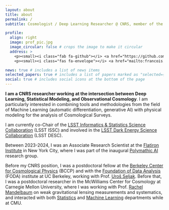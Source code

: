```yaml
---
layout: about
title: about
permalink: /
subtitle: Cosmologist / Deep Learning Researcher @ CNRS, member of the <a href='https://www.cosmostat.org/'>CosmoStat Laboratory</a> near Paris.

profile:
  align: right
  image: prof_pic.jpg
  image_circular: false # crops the image to make it circular
  address: >
    <p><small><i class="fab fa-github"></i> <a href="https://github.com/EiffL"> @EiffL</a></small></p>
    <p><small><i class="fas fa-envelope"></i> <a href="mailto:francois.lanusse@cnrs.fr">francois.lanusse@cnrs.fr</a></small></p>

news: true # includes a list of news items
selected_papers: true # includes a list of papers marked as "selected={true}"
social: true # includes social icons at the bottom of the page
---
```


**I am a CNRS researcher working at the intersection between Deep Learning, Statistical Modeling, and Observational Cosmology**. I am particularly interested in combining tools and methodologies from the field of Machine Learning (automatic differentiation, generative AI) with physical modeling for the analysis of Cosmological Surveys.

I am currently co-Chair of the [LSST Informatics & Statistics Science Collaboration](https://issc.science.lsst.org) (LSST ISSC) and involved in the [LSST Dark Energy Science Collaboration](https://lsstdesc.org/) (LSST DESC).

<p>Between 2023-2024, I was an Associate Research Scientist at the <a class="reference external" href="https://www.simonsfoundation.org/flatiron/">Flatiron Institute</a> in New York City, where I was part of the inaugural <a class="reference external" href="https://polymathic-ai.org/">Polymathic AI</a> research group.<p>

<p>Before my CNRS position, I was a postdoctoral fellow at the <a class="reference external" href="http://bccp.berkeley.edu/">Berkeley Center for Cosmological
Physics</a> (BCCP) and with the <a class="reference external" href="https://foda.berkeley.edu/">Foundation of Data Analysis</a> (FODA)
institute at UC Berkeley, working with Prof. <a href="https://physics.berkeley.edu/people/faculty/uros-seljak">Uroš Seljak</a>. Before that, I was a postdoctoral researcher in the
McWilliams Center for Cosmology at Carnegie Mellon University, where I was working with
Prof. <a class="reference external" href="http://www.andrew.cmu.edu/user/rmandelb/">Rachel Mandelbaum</a> on weak
gravitational lensing measurements and systematics, and interacted with both
<a class="reference external" href="http://www.stat.cmu.edu/">Statistics</a> and
<a class="reference external" href="http://www.cs.cmu.edu/">Machine Learning</a> departments while at CMU.</p>
